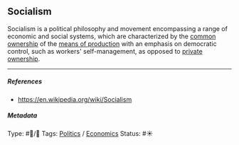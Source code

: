 ## Socialism

Socialism is a political philosophy and movement encompassing a range of economic and social systems, which are characterized by the [common ownership](Common%20ownership.md) of the [means of production](Means%20of%20production.md) with an emphasis on democratic control, such as workers' self-management, as opposed to [private ownership](Private%20property.md).

---

##### References

* https://en.wikipedia.org/wiki/Socialism

##### Metadata

Type: #🔵/🔵 
Tags: [Politics](Politics.md) / [Economics]() 
Status: #☀️ 

